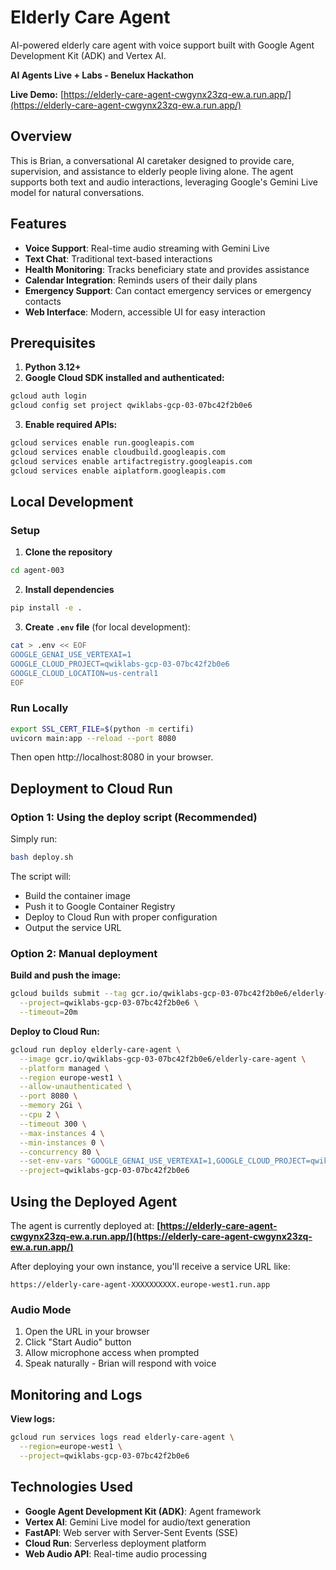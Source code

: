 # Elderly Care Agent

AI-powered elderly care agent with voice support built with Google Agent Development Kit (ADK) and Vertex AI.

**AI Agents Live + Labs - Benelux Hackathon**

**Live Demo:** [https://elderly-care-agent-cwgynx23zq-ew.a.run.app/](https://elderly-care-agent-cwgynx23zq-ew.a.run.app/)

## Overview

This is Brian, a conversational AI caretaker designed to provide care, supervision, and assistance to elderly people living alone. The agent supports both text and audio interactions, leveraging Google's Gemini Live model for natural conversations.

## Features

- **Voice Support**: Real-time audio streaming with Gemini Live
- **Text Chat**: Traditional text-based interactions
- **Health Monitoring**: Tracks beneficiary state and provides assistance
- **Calendar Integration**: Reminds users of their daily plans
- **Emergency Support**: Can contact emergency services or emergency contacts
- **Web Interface**: Modern, accessible UI for easy interaction

## Prerequisites

1. **Python 3.12+**
2. **Google Cloud SDK installed and authenticated:**
```bash
gcloud auth login
gcloud config set project qwiklabs-gcp-03-07bc42f2b0e6
```

3. **Enable required APIs:**
```bash
gcloud services enable run.googleapis.com
gcloud services enable cloudbuild.googleapis.com
gcloud services enable artifactregistry.googleapis.com
gcloud services enable aiplatform.googleapis.com
```

## Local Development

### Setup

1. **Clone the repository**
```bash
cd agent-003
```

2. **Install dependencies**
```bash
pip install -e .
```

3. **Create `.env` file** (for local development):
```bash
cat > .env << EOF
GOOGLE_GENAI_USE_VERTEXAI=1
GOOGLE_CLOUD_PROJECT=qwiklabs-gcp-03-07bc42f2b0e6
GOOGLE_CLOUD_LOCATION=us-central1
EOF
```

### Run Locally

```bash
export SSL_CERT_FILE=$(python -m certifi)
uvicorn main:app --reload --port 8080
```

Then open http://localhost:8080 in your browser.

## Deployment to Cloud Run

### Option 1: Using the deploy script (Recommended)

Simply run:
```bash
bash deploy.sh
```

The script will:
- Build the container image
- Push it to Google Container Registry
- Deploy to Cloud Run with proper configuration
- Output the service URL

### Option 2: Manual deployment

**Build and push the image:**
```bash
gcloud builds submit --tag gcr.io/qwiklabs-gcp-03-07bc42f2b0e6/elderly-care-agent \
  --project=qwiklabs-gcp-03-07bc42f2b0e6 \
  --timeout=20m
```

**Deploy to Cloud Run:**
```bash
gcloud run deploy elderly-care-agent \
  --image gcr.io/qwiklabs-gcp-03-07bc42f2b0e6/elderly-care-agent \
  --platform managed \
  --region europe-west1 \
  --allow-unauthenticated \
  --port 8080 \
  --memory 2Gi \
  --cpu 2 \
  --timeout 300 \
  --max-instances 4 \
  --min-instances 0 \
  --concurrency 80 \
  --set-env-vars "GOOGLE_GENAI_USE_VERTEXAI=1,GOOGLE_CLOUD_PROJECT=qwiklabs-gcp-03-07bc42f2b0e6,GOOGLE_CLOUD_LOCATION=us-central1" \
  --project=qwiklabs-gcp-03-07bc42f2b0e6
```

## Using the Deployed Agent

The agent is currently deployed at: **[https://elderly-care-agent-cwgynx23zq-ew.a.run.app/](https://elderly-care-agent-cwgynx23zq-ew.a.run.app/)**

After deploying your own instance, you'll receive a service URL like:
```
https://elderly-care-agent-XXXXXXXXXX.europe-west1.run.app
```

### Audio Mode
1. Open the URL in your browser
2. Click "Start Audio" button
3. Allow microphone access when prompted
4. Speak naturally - Brian will respond with voice


## Monitoring and Logs

**View logs:**
```bash
gcloud run services logs read elderly-care-agent \
  --region=europe-west1 \
  --project=qwiklabs-gcp-03-07bc42f2b0e6
```

## Technologies Used

- **Google Agent Development Kit (ADK)**: Agent framework
- **Vertex AI**: Gemini Live model for audio/text generation
- **FastAPI**: Web server with Server-Sent Events (SSE)
- **Cloud Run**: Serverless deployment platform
- **Web Audio API**: Real-time audio processing

